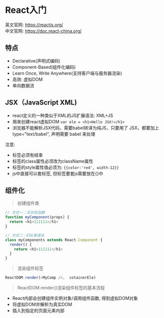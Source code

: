 # React入门

英文官网: <https://reactjs.org/>    
中文官网: <https://doc.react-china.org/>  

## 特点
- Declarative(声明式编码)   
- Component-Based(组件化编码)   
- Learn Once, Write Anywhere(支持客户端与服务器渲染)   
- 高效: 虚拟DOM
- 单向数据流   

## JSX（JavaScript XML)
- react定义的一种类似于XML的JS扩展语法: XML+JS    
- 用来创建react虚拟DOM `var ele = <h1>Hello JSX!</h1>`   
- 浏览器不能解析JSX代码，需要babel转译为纯JS，只要用了 JSX，都要加上 type="text/babel", 声明需要 babel 来处理  

注意:
  * 标签必须有结束
  * 标签的class属性必须改为className属性
  * 标签的style属性值必须为: `{{color:'red', width:12}}`
  * js中直接可以套标签, 但标签要套js需要放在{}中

## 组件化

>创建组件类  

```js
// 方式一：无状态函数
function myComponent(props) {
  return <h1>111111</h1>
}

// 方式二：ES6类语法
class myComponents extends React.Component {
  render() {
    return <h1>111111</h1>
  }
}

```

>渲染组件标签  

```js
ReactDOM.render(<MyComp />,  cotainerEle)   
``` 

>ReactDOM.render()渲染组件标签的基本流程   
- React内部会创建组件实例对象/调用组件函数, 得到虚拟DOM对象  
- 将虚拟DOM并解析为真实DOM  
- 插入到指定的页面元素内部  